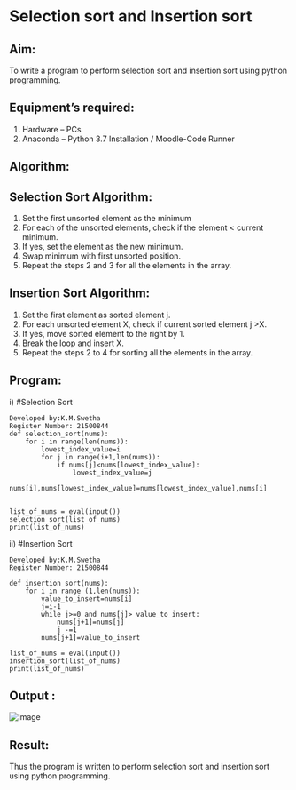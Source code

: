# Selection sort and Insertion sort
## Aim:
To write a program to perform selection sort and insertion sort using python programming.
## Equipment’s required:
1.	Hardware – PCs
2.	Anaconda – Python 3.7 Installation / Moodle-Code Runner
## Algorithm:
## Selection Sort Algorithm:
1.	Set the first unsorted element as the minimum
2.	For each of the unsorted elements, check if the element < current minimum.
3.	If yes, set the element as the new minimum.
4.	Swap minimum with first unsorted position.
5.	Repeat the steps 2 and 3 for all the elements in the array.
## Insertion Sort Algorithm:
1.	Set the first element as sorted element j.
2.	For each unsorted element X, check if current sorted element j >X.
3.	If yes, move sorted element to the right by 1.
4.	Break the loop and insert X.
5.	Repeat the steps 2 to 4 for sorting all the elements in the array.
## Program:
i)	#Selection Sort
```
Developed by:K.M.Swetha
Register Number: 21500844
def selection_sort(nums):
    for i in range(len(nums)):
        lowest_index_value=i
        for j in range(i+1,len(nums)):
            if nums[j]<nums[lowest_index_value]:
                lowest_index_value=j
        nums[i],nums[lowest_index_value]=nums[lowest_index_value],nums[i]        
    
    
list_of_nums = eval(input())
selection_sort(list_of_nums)
print(list_of_nums)

```
ii)	#Insertion Sort
```
Developed by:K.M.Swetha
Register Number: 21500844

def insertion_sort(nums):
    for i in range (1,len(nums)):
        value_to_insert=nums[i]
        j=i-1
        while j>=0 and nums[j]> value_to_insert:
            nums[j+1]=nums[j]
            j -=1
        nums[j+1]=value_to_insert   
    
list_of_nums = eval(input())
insertion_sort(list_of_nums)
print(list_of_nums)

```

## Output :
![image](https://user-images.githubusercontent.com/94228215/150461571-da8f900b-364e-4795-b091-f0c9b39cf22b.png)


## Result:
Thus the program is written to perform selection sort and insertion sort using python programming.
